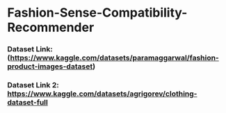 # Fashion-Sense-Compatibility-Recommender

### Dataset Link: (https://www.kaggle.com/datasets/paramaggarwal/fashion-product-images-dataset)

### Dataset Link 2: https://www.kaggle.com/datasets/agrigorev/clothing-dataset-full
